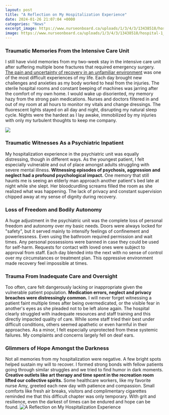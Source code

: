 ```yaml
---
layout: post
title: "A Reflection on My Hospitalization Experience"
date: 2024-01-26 21:07:04 +0000
categories: "News"
excerpt_image: https://www.nurseonboard.ca/uploads/1/3/4/3/13438518/hospital-1_orig.png
image: https://www.nurseonboard.ca/uploads/1/3/4/3/13438518/hospital-1_orig.png
---
```


### Traumatic Memories From the Intensive Care Unit  
I still have vivid memories from my two-week stay in the intensive care unit after suffering multiple bone fractures that required emergency surgery. [The pain and uncertainty of recovery in an unfamiliar environment](https://store.fi.io.vn/chihuahuas-best-dog-mom-ever-retro-usa-american-flag-123-chihuahua-dog) was one of the most difficult experiences of my life. Each day brought new challenges and anxieties as my body worked to heal from the injuries. 
The sterile hospital rooms and constant beeping of machines was jarring after the comfort of my own home. I would wake up disoriented, my memory hazy from the strong pain medications. Nurses and doctors filtered in and out of my room at all hours to monitor my vitals and change dressings. The fluorescent lights stayed on all day and night, disrupting my natural sleep cycle. Nights were the hardest as I lay awake, immobilized by my injuries with only my turbulent thoughts to keep me company. 

![](https://studentshare.info/img/document-gallery/d2/b/1444678_400_600_1.jpg)
### Traumatic Witnesses As a Psychiatric Inpatient  
My hospitalization experience in the psychiatric unit was equally distressing, though in different ways. As the youngest patient, I felt especially vulnerable and out of place amongst adults struggling with severe mental illness. **Witnessing episodes of psychosis, aggression and neglect had a profound psychological impact.** One memory that still haunts me is seeing an elderly man approach another patient's bed late at night while she slept. Her bloodcurdling screams filled the room as she realized what was happening. The lack of privacy and constant supervision chipped away at my sense of dignity during recovery.
### Loss of Freedom and Bodily Autonomy
A huge adjustment in the psychiatric unit was the complete loss of personal freedom and autonomy over my basic needs. Doors were always locked for "safety", but it served mainly to intensify feelings of confinement and powerlessness. Even using the bathroom required permission and wait times. Any personal possessions were banned in case they could be used for self-harm. Requests for contact with loved ones were subject to approval from staff. Each day blended into the next with no sense of control over my circumstances or treatment plan. This oppressive environment made recovery feel impossible at times.  
### Trauma From Inadequate Care and Oversight  
Too often, care felt dangerously lacking or inappropriate given the vulnerable patient population. **Medication errors, neglect and privacy breaches were distressingly common.** I will never forget witnessing a patient faint multiple times after being overmedicated, or the visible fear in another's eyes as she pleaded not to be left alone again. The hospital clearly struggled with inadequate resources and staff training and this directly impacted quality of care. While some staff tried their best under difficult conditions, others seemed apathetic or even harmful in their approaches. As a minor, I felt especially unprotected from these systemic failures. My complaints and concerns largely fell on deaf ears.
### Glimmers of Hope Amongst the Darkness
Not all memories from my hospitalization were negative. A few bright spots helped sustain my will to recover. I formed strong bonds with fellow patients going through similar struggles and we tried to find humor in dark moments. **Creative outlets like art therapy and time spent in the recreation room lifted our collective spirits.** Some healthcare workers, like my favorite nurse Amy, greeted each new day with patience and compassion. Small comforts like fresh air breaks, visitors and complimentary cigarettes reminded me that this difficult chapter was only temporary. With grit and resilience, even the darkest of times can be endured and hope can be found.
![A Reflection on My Hospitalization Experience](https://www.nurseonboard.ca/uploads/1/3/4/3/13438518/hospital-1_orig.png)
